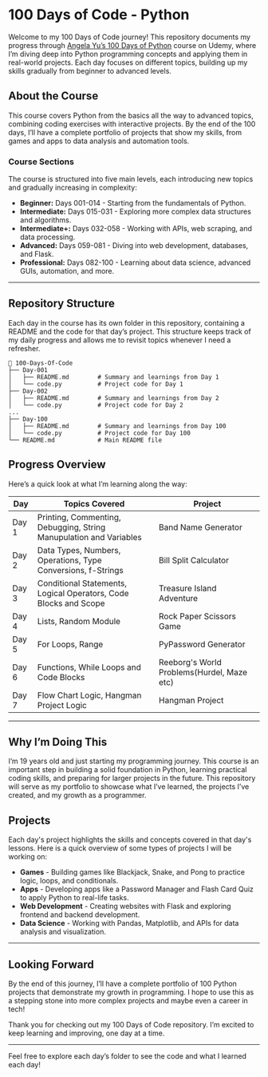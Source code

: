 # 100 Days of Code - Python

Welcome to my 100 Days of Code journey! This repository documents my progress through [Angela Yu’s 100 Days of Python](https://www.udemy.com/course/100-days-of-code/) course on Udemy, where I’m diving deep into Python programming concepts and applying them in real-world projects. Each day focuses on different topics, building up my skills gradually from beginner to advanced levels.

## About the Course
This course covers Python from the basics all the way to advanced topics, combining coding exercises with interactive projects. By the end of the 100 days, I’ll have a complete portfolio of projects that show my skills, from games and apps to data analysis and automation tools.

### Course Sections
The course is structured into five main levels, each introducing new topics and gradually increasing in complexity:
- **Beginner:** Days 001-014 - Starting from the fundamentals of Python.
- **Intermediate:** Days 015-031 - Exploring more complex data structures and algorithms.
- **Intermediate+:** Days 032-058 - Working with APIs, web scraping, and data processing.
- **Advanced:** Days 059-081 - Diving into web development, databases, and Flask.
- **Professional:** Days 082-100 - Learning about data science, advanced GUIs, automation, and more.

---

## Repository Structure
Each day in the course has its own folder in this repository, containing a README and the code for that day’s project. This structure keeps track of my daily progress and allows me to revisit topics whenever I need a refresher.

```plaintext
📂 100-Days-Of-Code
├── Day-001
│   ├── README.md        # Summary and learnings from Day 1
│   └── code.py          # Project code for Day 1
├── Day-002
│   ├── README.md        # Summary and learnings from Day 2
│   └── code.py          # Project code for Day 2
...
├── Day-100
│   ├── README.md        # Summary and learnings from Day 100
│   └── code.py          # Project code for Day 100
└── README.md            # Main README file
```

## Progress Overview
Here’s a quick look at what I’m learning along the way:

| Day  | Topics Covered  | Project |
|------|------------------|---------|
| Day 1 | Printing, Commenting, Debugging, String Manupulation and Variables | Band Name Generator |
| Day 2 | Data Types, Numbers, Operations, Type Conversions, f-Strings | Bill Split Calculator |
| Day 3 | Conditional Statements, Logical Operators, Code Blocks and Scope | Treasure Island Adventure |
| Day 4 | Lists, Random Module | Rock Paper Scissors Game |
| Day 5 | For Loops, Range | PyPassword Generator |
| Day 6 | Functions, While Loops and Code Blocks | Reeborg's World Problems(Hurdel, Maze etc) |
| Day 7 | Flow Chart Logic, Hangman Project Logic  | Hangman Project |



---

## Why I’m Doing This
I’m 19 years old and just starting my programming journey. This course is an important step in building a solid foundation in Python, learning practical coding skills, and preparing for larger projects in the future. This repository will serve as my portfolio to showcase what I’ve learned, the projects I’ve created, and my growth as a programmer.

## Projects
Each day's project highlights the skills and concepts covered in that day's lessons. Here is a quick overview of some types of projects I will be working on:
- **Games** - Building games like Blackjack, Snake, and Pong to practice logic, loops, and conditionals.
- **Apps** - Developing apps like a Password Manager and Flash Card Quiz to apply Python to real-life tasks.
- **Web Development** - Creating websites with Flask and exploring frontend and backend development.
- **Data Science** - Working with Pandas, Matplotlib, and APIs for data analysis and visualization.

---

## Looking Forward
By the end of this journey, I’ll have a complete portfolio of 100 Python projects that demonstrate my growth in programming. I hope to use this as a stepping stone into more complex projects and maybe even a career in tech!

Thank you for checking out my 100 Days of Code repository. I’m excited to keep learning and improving, one day at a time. 

--- 

Feel free to explore each day’s folder to see the code and what I learned each day!